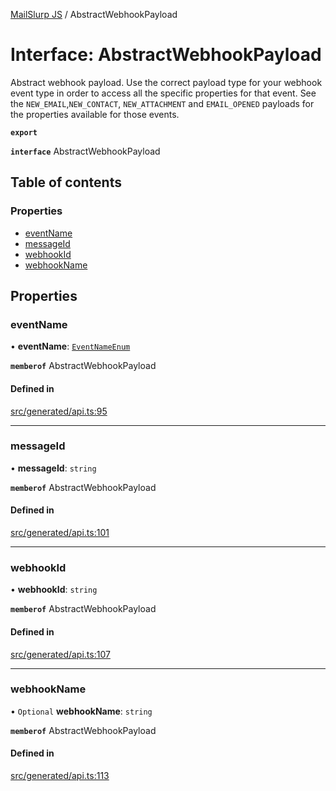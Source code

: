 [MailSlurp JS](../README.md) / AbstractWebhookPayload

# Interface: AbstractWebhookPayload

Abstract webhook payload. Use the correct payload type for your webhook event type in order to access all the specific properties for that event. See the `NEW_EMAIL`,`NEW_CONTACT`, `NEW_ATTACHMENT` and `EMAIL_OPENED` payloads for the properties available for those events.

**`export`**

**`interface`** AbstractWebhookPayload

## Table of contents

### Properties

- [eventName](AbstractWebhookPayload.md#eventname)
- [messageId](AbstractWebhookPayload.md#messageid)
- [webhookId](AbstractWebhookPayload.md#webhookid)
- [webhookName](AbstractWebhookPayload.md#webhookname)

## Properties

### eventName

• **eventName**: [`EventNameEnum`](../enums/AbstractWebhookPayload.EventNameEnum.md)

**`memberof`** AbstractWebhookPayload

#### Defined in

[src/generated/api.ts:95](https://github.com/mailslurp/mailslurp-client/blob/5a5ba59/src/generated/api.ts#L95)

___

### messageId

• **messageId**: `string`

**`memberof`** AbstractWebhookPayload

#### Defined in

[src/generated/api.ts:101](https://github.com/mailslurp/mailslurp-client/blob/5a5ba59/src/generated/api.ts#L101)

___

### webhookId

• **webhookId**: `string`

**`memberof`** AbstractWebhookPayload

#### Defined in

[src/generated/api.ts:107](https://github.com/mailslurp/mailslurp-client/blob/5a5ba59/src/generated/api.ts#L107)

___

### webhookName

• `Optional` **webhookName**: `string`

**`memberof`** AbstractWebhookPayload

#### Defined in

[src/generated/api.ts:113](https://github.com/mailslurp/mailslurp-client/blob/5a5ba59/src/generated/api.ts#L113)
